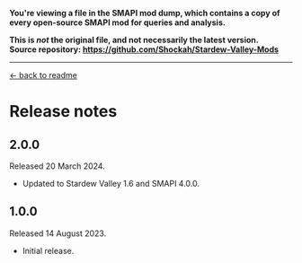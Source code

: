 **You're viewing a file in the SMAPI mod dump, which contains a copy of every open-source SMAPI mod
for queries and analysis.**

**This is _not_ the original file, and not necessarily the latest version.**  
**Source repository: https://github.com/Shockah/Stardew-Valley-Mods**

----

[← back to readme](README.md)

# Release notes

## 2.0.0
Released 20 March 2024.

* Updated to Stardew Valley 1.6 and SMAPI 4.0.0.

## 1.0.0
Released 14 August 2023.

* Initial release.